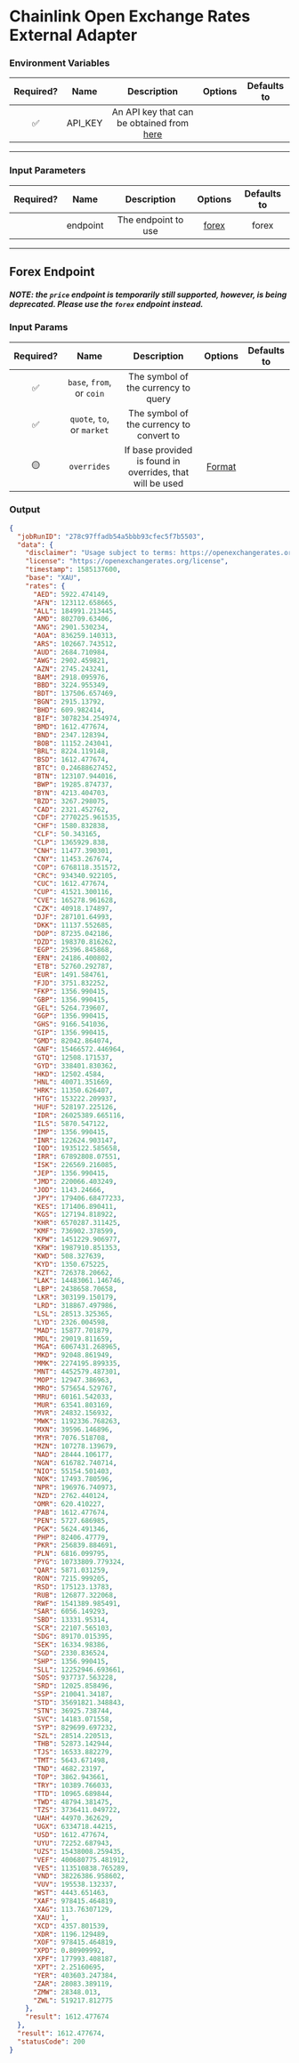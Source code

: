 # Chainlink Open Exchange Rates External Adapter

### Environment Variables

| Required? |  Name   |                                    Description                                     | Options | Defaults to |
| :-------: | :-----: | :--------------------------------------------------------------------------------: | :-----: | :---------: |
|    ✅     | API_KEY | An API key that can be obtained from [here](hhttps://openexchangerates.org/signup) |         |             |

---

### Input Parameters

| Required? |   Name   |     Description     |         Options          | Defaults to |
| :-------: | :------: | :-----------------: | :----------------------: | :---------: |
|           | endpoint | The endpoint to use | [forex](#Forex-Endpoint) |    forex    |

---

## Forex Endpoint

##### NOTE: the `price` endpoint is temporarily still supported, however, is being deprecated. Please use the `forex` endpoint instead.

### Input Params

| Required? |            Name            |                        Description                        |                                       Options                                        | Defaults to |
| :-------: | :------------------------: | :-------------------------------------------------------: | :----------------------------------------------------------------------------------: | :---------: |
|    ✅     | `base`, `from`, or `coin`  |            The symbol of the currency to query            |                                                                                      |             |
|    ✅     | `quote`, `to`, or `market` |         The symbol of the currency to convert to          |                                                                                      |             |
|    🟡     |        `overrides`         | If base provided is found in overrides, that will be used | [Format](../../core/bootstrap/src/lib/external-adapter/overrides/presetSymbols.json) |             |

### Output

```json
{
  "jobRunID": "278c97ffadb54a5bbb93cfec5f7b5503",
  "data": {
    "disclaimer": "Usage subject to terms: https://openexchangerates.org/terms",
    "license": "https://openexchangerates.org/license",
    "timestamp": 1585137600,
    "base": "XAU",
    "rates": {
      "AED": 5922.474149,
      "AFN": 123112.658665,
      "ALL": 184991.213445,
      "AMD": 802709.63406,
      "ANG": 2901.530234,
      "AOA": 836259.140313,
      "ARS": 102667.743512,
      "AUD": 2684.710984,
      "AWG": 2902.459821,
      "AZN": 2745.243241,
      "BAM": 2918.095976,
      "BBD": 3224.955349,
      "BDT": 137506.657469,
      "BGN": 2915.13792,
      "BHD": 609.982414,
      "BIF": 3078234.254974,
      "BMD": 1612.477674,
      "BND": 2347.128394,
      "BOB": 11152.243041,
      "BRL": 8224.119148,
      "BSD": 1612.477674,
      "BTC": 0.24688627452,
      "BTN": 123107.944016,
      "BWP": 19285.874737,
      "BYN": 4213.404703,
      "BZD": 3267.298075,
      "CAD": 2321.452762,
      "CDF": 2770225.961535,
      "CHF": 1580.832838,
      "CLF": 50.343165,
      "CLP": 1365929.838,
      "CNH": 11477.390301,
      "CNY": 11453.267674,
      "COP": 6768118.351572,
      "CRC": 934340.922105,
      "CUC": 1612.477674,
      "CUP": 41521.300116,
      "CVE": 165278.961628,
      "CZK": 40918.174897,
      "DJF": 287101.64993,
      "DKK": 11137.552685,
      "DOP": 87235.042186,
      "DZD": 198370.816262,
      "EGP": 25396.845868,
      "ERN": 24186.400802,
      "ETB": 52760.292787,
      "EUR": 1491.584761,
      "FJD": 3751.832252,
      "FKP": 1356.990415,
      "GBP": 1356.990415,
      "GEL": 5264.739607,
      "GGP": 1356.990415,
      "GHS": 9166.541036,
      "GIP": 1356.990415,
      "GMD": 82042.864074,
      "GNF": 15466572.446964,
      "GTQ": 12508.171537,
      "GYD": 338401.830362,
      "HKD": 12502.4584,
      "HNL": 40071.351669,
      "HRK": 11350.626407,
      "HTG": 153222.209937,
      "HUF": 528197.225126,
      "IDR": 26025389.665116,
      "ILS": 5870.547122,
      "IMP": 1356.990415,
      "INR": 122624.903147,
      "IQD": 1935122.585658,
      "IRR": 67892808.07551,
      "ISK": 226569.216085,
      "JEP": 1356.990415,
      "JMD": 220066.403249,
      "JOD": 1143.24666,
      "JPY": 179406.68477233,
      "KES": 171406.890411,
      "KGS": 127194.818922,
      "KHR": 6570287.311425,
      "KMF": 736902.378599,
      "KPW": 1451229.906977,
      "KRW": 1987910.851353,
      "KWD": 508.327639,
      "KYD": 1350.675225,
      "KZT": 726378.20662,
      "LAK": 14483061.146746,
      "LBP": 2438658.70658,
      "LKR": 303199.150179,
      "LRD": 318867.497986,
      "LSL": 28513.325365,
      "LYD": 2326.004598,
      "MAD": 15877.701879,
      "MDL": 29019.811659,
      "MGA": 6067431.268965,
      "MKD": 92048.861949,
      "MMK": 2274195.899335,
      "MNT": 4452579.487301,
      "MOP": 12947.386963,
      "MRO": 575654.529767,
      "MRU": 60161.542033,
      "MUR": 63541.803169,
      "MVR": 24832.156932,
      "MWK": 1192336.768263,
      "MXN": 39596.146896,
      "MYR": 7076.518708,
      "MZN": 107278.139679,
      "NAD": 28444.106177,
      "NGN": 616782.740714,
      "NIO": 55154.501403,
      "NOK": 17493.780596,
      "NPR": 196976.740973,
      "NZD": 2762.440124,
      "OMR": 620.410227,
      "PAB": 1612.477674,
      "PEN": 5727.686985,
      "PGK": 5624.491346,
      "PHP": 82406.47779,
      "PKR": 256839.884691,
      "PLN": 6816.099795,
      "PYG": 10733809.779324,
      "QAR": 5871.031259,
      "RON": 7215.999205,
      "RSD": 175123.13783,
      "RUB": 126877.322068,
      "RWF": 1541389.985491,
      "SAR": 6056.149293,
      "SBD": 13331.95314,
      "SCR": 22107.565103,
      "SDG": 89170.015395,
      "SEK": 16334.98386,
      "SGD": 2330.836524,
      "SHP": 1356.990415,
      "SLL": 12252946.693661,
      "SOS": 937737.563228,
      "SRD": 12025.858496,
      "SSP": 210041.34187,
      "STD": 35691821.348843,
      "STN": 36925.738744,
      "SVC": 14183.071558,
      "SYP": 829699.697232,
      "SZL": 28514.220513,
      "THB": 52873.142944,
      "TJS": 16533.882279,
      "TMT": 5643.671498,
      "TND": 4682.23197,
      "TOP": 3862.943661,
      "TRY": 10389.766033,
      "TTD": 10965.689844,
      "TWD": 48794.381475,
      "TZS": 3736411.049722,
      "UAH": 44970.362629,
      "UGX": 6334718.44215,
      "USD": 1612.477674,
      "UYU": 72252.687943,
      "UZS": 15438008.259435,
      "VEF": 400680775.481912,
      "VES": 113510838.765289,
      "VND": 38226386.958602,
      "VUV": 195538.132337,
      "WST": 4443.651463,
      "XAF": 978415.464819,
      "XAG": 113.76307129,
      "XAU": 1,
      "XCD": 4357.801539,
      "XDR": 1196.129489,
      "XOF": 978415.464819,
      "XPD": 0.80909992,
      "XPF": 177993.408187,
      "XPT": 2.25160695,
      "YER": 403603.247384,
      "ZAR": 28083.389119,
      "ZMW": 28348.013,
      "ZWL": 519217.812775
    },
    "result": 1612.477674
  },
  "result": 1612.477674,
  "statusCode": 200
}
```
